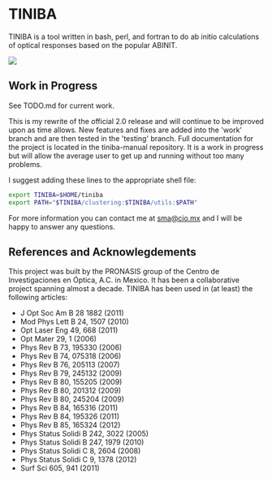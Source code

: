 TINIBA
===========================
TINIBA is a tool written in bash, perl, and fortran to do ab initio calculations of optical responses based on the popular ABINIT.

![](https://raw2.github.com/roguephysicist/tiniba-manual/master/plots/3drho.png)

Work in Progress
-------------------
See TODO.md for current work.

This is my rewrite of the official 2.0 release and will continue to be improved upon as time allows. New features and fixes are added into the 'work' branch and are then tested in the 'testing' branch. Full documentation for the project is located in the tiniba-manual repository. It is a work in progress but will allow the average user to get up and running without too many problems.

I suggest adding these lines to the appropriate shell file:

```bash
export TINIBA=$HOME/tiniba
export PATH="$TINIBA/clustering:$TINIBA/utils:$PATH"
```

For more information you can contact me at sma@cio.mx and I will be happy to answer any questions.

References and Acknowlegdements
--------------

This project was built by the PRONASIS group of the Centro de Investigaciones en Óptica, A.C. in Mexico. It has been a collaborative project spanning almost a decade. TINIBA has been used in (at least) the following articles:
* J Opt Soc Am B 28 1882 (2011)
* Mod Phys Lett B 24, 1507 (2010)
* Opt Laser Eng 49, 668 (2011)
* Opt Mater 29, 1 (2006)
* Phys Rev B 73, 195330 (2006)
* Phys Rev B 74, 075318 (2006)
* Phys Rev B 76, 205113 (2007)
* Phys Rev B 79, 245132 (2009)
* Phys Rev B 80, 155205 (2009)
* Phys Rev B 80, 201312 (2009)
* Phys Rev B 80, 245204 (2009)
* Phys Rev B 84, 165316 (2011)
* Phys Rev B 84, 195326 (2011)
* Phys Rev B 85, 165324 (2012)
* Phys Status Solidi B 242, 3022 (2005)
* Phys Status Solidi B 247, 1979 (2010)
* Phys Status Solidi C 8, 2604 (2008)
* Phys Status Solidi C 9, 1378 (2012)
* Surf Sci 605, 941 (2011)

